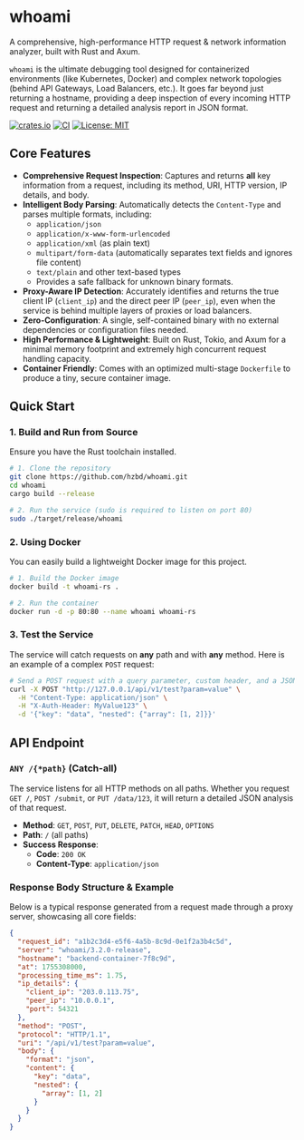 # whoami

A comprehensive, high-performance HTTP request & network information analyzer, built with Rust and Axum.

`whoami` is the ultimate debugging tool designed for containerized environments (like Kubernetes, Docker) and complex network topologies (behind API Gateways, Load Balancers, etc.). It goes far beyond just returning a hostname, providing a deep inspection of every incoming HTTP request and returning a detailed analysis report in JSON format.

[![crates.io](https://img.shields.io/crates/v/whoami.svg)](https://crates.io/crates/whoami)
[![CI](https://github.com/hzbd/whoami/actions/workflows/ci.yml/badge.svg)](https://github.com/hzbd/whoami/actions)
[![License: MIT](https://img.shields.io/badge/License-MIT-yellow.svg)](https://opensource.org/licenses/MIT)

## Core Features

*   **Comprehensive Request Inspection**: Captures and returns **all** key information from a request, including its method, URI, HTTP version, IP details, and body.
*   **Intelligent Body Parsing**: Automatically detects the `Content-Type` and parses multiple formats, including:
    *   `application/json`
    *   `application/x-www-form-urlencoded`
    *   `application/xml` (as plain text)
    *   `multipart/form-data` (automatically separates text fields and ignores file content)
    *   `text/plain` and other text-based types
    *   Provides a safe fallback for unknown binary formats.
*   **Proxy-Aware IP Detection**: Accurately identifies and returns the true client IP (`client_ip`) and the direct peer IP (`peer_ip`), even when the service is behind multiple layers of proxies or load balancers.
*   **Zero-Configuration**: A single, self-contained binary with no external dependencies or configuration files needed.
*   **High Performance & Lightweight**: Built on Rust, Tokio, and Axum for a minimal memory footprint and extremely high concurrent request handling capacity.
*   **Container Friendly**: Comes with an optimized multi-stage `Dockerfile` to produce a tiny, secure container image.

## Quick Start

### 1. Build and Run from Source

Ensure you have the Rust toolchain installed.

```bash
# 1. Clone the repository
git clone https://github.com/hzbd/whoami.git
cd whoami
cargo build --release

# 2. Run the service (sudo is required to listen on port 80)
sudo ./target/release/whoami
```

### 2. Using Docker

You can easily build a lightweight Docker image for this project.

```bash
# 1. Build the Docker image
docker build -t whoami-rs .

# 2. Run the container
docker run -d -p 80:80 --name whoami whoami-rs
```

### 3. Test the Service

The service will catch requests on **any** path and with **any** method. Here is an example of a complex `POST` request:

```bash
# Send a POST request with a query parameter, custom header, and a JSON body
curl -X POST "http://127.0.0.1/api/v1/test?param=value" \
  -H "Content-Type: application/json" \
  -H "X-Auth-Header: MyValue123" \
  -d '{"key": "data", "nested": {"array": [1, 2]}}'
```

## API Endpoint

### `ANY /{*path}` (Catch-all)

The service listens for all HTTP methods on all paths. Whether you request `GET /`, `POST /submit`, or `PUT /data/123`, it will return a detailed JSON analysis of that request.

*   **Method**: `GET`, `POST`, `PUT`, `DELETE`, `PATCH`, `HEAD`, `OPTIONS`
*   **Path**: `/` (all paths)
*   **Success Response**:
    *   **Code**: `200 OK`
    *   **Content-Type**: `application/json`

### Response Body Structure & Example

Below is a typical response generated from a request made through a proxy server, showcasing all core fields:

```json
{
  "request_id": "a1b2c3d4-e5f6-4a5b-8c9d-0e1f2a3b4c5d",
  "server": "whoami/3.2.0-release",
  "hostname": "backend-container-7f8c9d",
  "at": 1755308000,
  "processing_time_ms": 1.75,
  "ip_details": {
    "client_ip": "203.0.113.75",
    "peer_ip": "10.0.0.1",
    "port": 54321
  },
  "method": "POST",
  "protocol": "HTTP/1.1",
  "uri": "/api/v1/test?param=value",
  "body": {
    "format": "json",
    "content": {
      "key": "data",
      "nested": {
        "array": [1, 2]
      }
    }
  }
}
```
